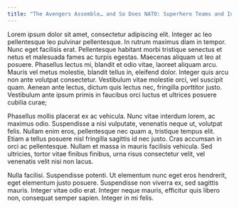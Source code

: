 ```yaml
---
title: "The Avengers Assemble… and So Does NATO: Superhero Teams and International Relations in the 20th Century"
---
```


 Lorem ipsum dolor sit amet, consectetur adipiscing elit. Integer ac leo pellentesque leo pulvinar pellentesque. In rutrum maximus diam in tempor. Nunc eget facilisis erat. Pellentesque habitant morbi tristique senectus et netus et malesuada fames ac turpis egestas. Maecenas aliquam ut leo at posuere. Phasellus lectus mi, blandit et odio vitae, laoreet aliquam arcu. Mauris vel metus molestie, blandit tellus in, eleifend dolor. Integer quis arcu non ante volutpat consectetur. Vestibulum vitae molestie orci, vel suscipit quam. Aenean ante lectus, dictum quis lectus nec, fringilla porttitor justo. Vestibulum ante ipsum primis in faucibus orci luctus et ultrices posuere cubilia curae;

Phasellus mollis placerat ex ac vehicula. Nunc vitae interdum lorem, ac maximus odio. Suspendisse a nisi vulputate, venenatis neque ut, volutpat felis. Nullam enim eros, pellentesque nec quam a, tristique tempus elit. Etiam a tellus posuere nisl fringilla sagittis id nec justo. Cras accumsan in orci ac pellentesque. Nullam et massa in mauris facilisis vehicula. Sed ultricies, tortor vitae finibus finibus, urna risus consectetur velit, vel venenatis velit nisi non lacus.

Nulla facilisi. Suspendisse potenti. Ut elementum nunc eget eros hendrerit, eget elementum justo posuere. Suspendisse non viverra ex, sed sagittis mauris. Integer vitae odio erat. Integer neque mauris, efficitur quis libero non, consequat semper sapien. Integer in mi felis.

